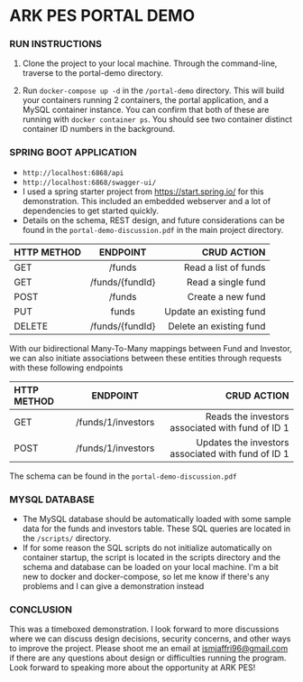# ARK PES PORTAL DEMO

### RUN INSTRUCTIONS

1. Clone the project to your local machine. Through the command-line, traverse to the portal-demo directory.

2. Run ```docker-compose up -d``` in the ```/portal-demo``` directory. This will build your containers running 2 containers, the portal application, and a MySQL container instance. You can confirm that both of these are running with ```docker container ps```. You should see two container distinct container ID numbers in the background.

### SPRING BOOT APPLICATION
- ```http://localhost:6868/api```
- ```http://localhost:6868/swagger-ui/```
- I used a spring starter project from https://start.spring.io/ for this demonstration. This included an embedded webserver and a lot of dependencies to get started quickly.
- Details on the schema, REST design, and future considerations can be found in the ```portal-demo-discussion.pdf``` in the main project directory.

| HTTP METHOD      | ENDPOINT | CRUD ACTION      |
| :--------        |    :----:   |          ---: |
| GET      | /funds       | Read a list of funds   |
| GET   | /funds/{fundId}        | Read a single fund      |
| POST   | /funds        | Create a new fund      |
| PUT   | funds        | Update an existing fund      |
| DELETE   | /funds/{fundId}        | Delete an existing fund      |

With our bidirectional Many-To-Many mappings between Fund and Investor, we can also initiate associations between these entities through requests with these following endpoints

| HTTP METHOD      | ENDPOINT | CRUD ACTION      |
| :--------        |    :----:   |          ---: |
| GET      | /funds/1/investors      | Reads the investors associated with fund of ID 1|
| POST      | /funds/1/investors      | Updates the investors associated with fund of ID 1|

The schema can be found in the ```portal-demo-discussion.pdf```



### MYSQL DATABASE
- The MySQL database should be automatically loaded with some sample data for the funds and investors table. These SQL queries are located in the ```/scripts/``` directory.
- If for some reason the SQL scripts do not initialize automatically on container startup, the script is located in the scripts directory and the schema and database can be loaded on your local machine. I'm a bit new to docker and docker-compose, so let me know if there's any problems and I can give a demonstration instead

### CONCLUSION
This was a timeboxed demonstration. I look forward to more discussions where we can discuss design decisions, security concerns, and other ways to improve the project. Please shoot me an email at ismjaffri96@gmail.com if there are any questions about design or difficulties running the program. Look forward to speaking more about the opportunity at ARK PES!
